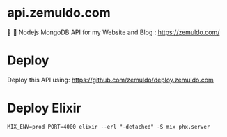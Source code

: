 # api.zemuldo.com
:rocket: :rocket: Nodejs MongoDB API for my Website and Blog : https://zemuldo.com/

# Deploy

Deploy this API using: https://github.com/zemuldo/deploy.zemuldo.com

# Deploy Elixir

```shell
MIX_ENV=prod PORT=4000 elixir --erl "-detached" -S mix phx.server
```
